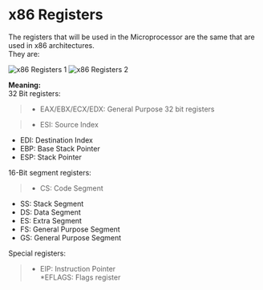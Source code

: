# x86 Registers

The registers that will be used in the Microprocessor are the same that are used in x86 architectures.  
They are:  

![x86 Registers 1](http://www.plantation-productions.com/Webster/www.artofasm.com/Linux/HTML/images/HelloWorld5.gif)
![x86 Registers 2](http://image.prntscr.com/image/f31f76498d8a4de09c61098ba4adbd8c.png)

**Meaning:**  
32 Bit registers:
> * EAX/EBX/ECX/EDX: General Purpose 32 bit registers  

>* ESI: Source Index  
* EDI: Destination Index  
* EBP: Base Stack Pointer  
* ESP: Stack Pointer  

16-Bit segment registers:  
>* CS: Code Segment  
* SS: Stack Segment  
* DS: Data Segment  
* ES: Extra Segment 
* FS: General Purpose Segment  
* GS: General Purpose Segment  

Special registers:
>* EIP: Instruction Pointer  
*EFLAGS: Flags register

